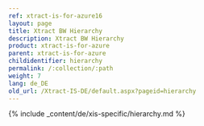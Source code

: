 ```yaml
---
ref: xtract-is-for-azure16
layout: page
title: Xtract BW Hierarchy
description: Xtract BW Hierarchy
product: xtract-is-for-azure
parent: xtract-is-for-azure
childidentifier: hierarchy
permalink: /:collection/:path
weight: 7
lang: de_DE
old_url: /Xtract-IS-DE/default.aspx?pageid=hierarchy
---
```

{% include _content/de/xis-specific/hierarchy.md %}
